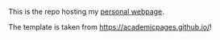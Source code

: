 This is the repo hosting my [personal webpage](https://anubratabhowmick.github.io). 

The template is taken from https://academicpages.github.io/!
